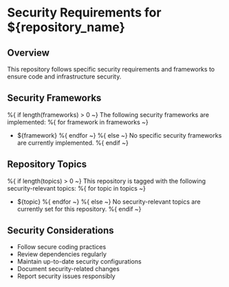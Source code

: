 # Security Requirements for ${repository_name}

## Overview
This repository follows specific security requirements and frameworks to ensure code and infrastructure security.

## Security Frameworks
%{ if length(frameworks) > 0 ~}
The following security frameworks are implemented:
%{ for framework in frameworks ~}
- ${framework}
%{ endfor ~}
%{ else ~}
No specific security frameworks are currently implemented.
%{ endif ~}

## Repository Topics
%{ if length(topics) > 0 ~}
This repository is tagged with the following security-relevant topics:
%{ for topic in topics ~}
- ${topic}
%{ endfor ~}
%{ else ~}
No security-relevant topics are currently set for this repository.
%{ endif ~}

## Security Considerations
- Follow secure coding practices
- Review dependencies regularly
- Maintain up-to-date security configurations
- Document security-related changes
- Report security issues responsibly